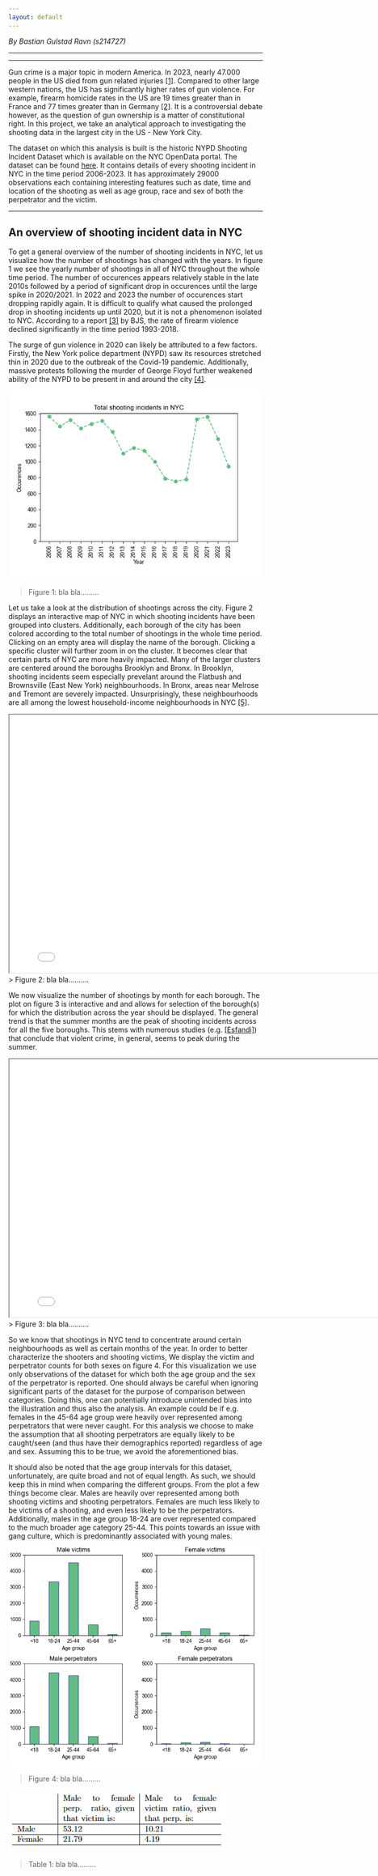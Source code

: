```yaml
---
layout: default
---
```


*By Bastian Gulstad Ravn (s214727)* 

* * *
* * *

Gun crime is a major topic in modern America. In 2023, nearly 47.000 people in the US died from gun related injuries [[1]](https://www.pewresearch.org/short-reads/2025/03/05/what-the-data-says-about-gun-deaths-in-the-us/). Compared to other large western nations, the US has significantly higher rates of gun violence. For example, firearm homicide rates in the US are 19 times greater than in France and 77 times greater than in Germany [[2]](https://www.healthdata.org/news-events/insights-blog/acting-data/gun-violence-united-states-outlier). It is a controversial debate however, as the question of gun ownership is a matter of constitutional right. In this project, we take an analytical approach to investigating the shooting data in the largest city in the US - New York City.

The dataset on which this analysis is built is the historic NYPD Shooting Incident Dataset which is available on the NYC OpenData portal. The dataset can be found [here](https://data.cityofnewyork.us/Public-Safety/NYPD-Shooting-Incident-Data-Historic-/833y-fsy8/about_data). It contains details of every shooting incident in NYC in the time period 2006-2023. It has approximately 29000 observations each containing interesting features such as date, time and location of the shooting as well as age group, race and sex of both the perpetrator and the victim. 

* * *

## An overview of shooting incident data in NYC
To get a general overview of the number of shooting incidents in NYC, let us visualize how the number of shootings has changed with the years. In figure 1 we see the yearly number of shootings in all of NYC throughout the whole time period. The number of occurences appears relatively stable in the late 2010s followed by a period of significant drop in occurences until the large spike in 2020/2021. In 2022 and 2023 the number of occurences start dropping rapidly again. It is difficult to qualify what caused the prolonged drop in shooting incidents up until 2020, but it is not a phenomenon isolated to NYC. According to a report [[3]](https://bjs.ojp.gov/library/publications/trends-and-patterns-firearm-violence-1993-2018) by BJS, the rate of firearm violence declined significantly in the time period 1993-2018.

The surge of gun violence in 2020 can likely be attributed to a few factors. Firstly, the New York police department (NYPD) saw its resources stretched thin in 2020 due to the outbreak of the Covid-19 pandemic. Additionally, massive protests following the murder of George Floyd further weakened ability of the NYPD to be present in and around the city [[4]](https://www.nyc.gov/site/nypd/news/p0106a/overall-crime-new-york-city-reaches-record-low-2020).

![Fig1](assets/images/shootings_by_year.png)
> Figure 1: bla bla.........

Let us take a look at the distribution of shootings across the city. Figure 2 displays an interactive map of NYC in which shooting incidents have been grouped into clusters. Additionally, each borough of the city has been colored according to the total number of shootings in the whole time period. Clicking on an empty area will display the name of the borough. Clicking a specific cluster will further zoom in on the cluster. It becomes clear that certain parts of NYC are more heavily impacted. Many of the larger clusters are centered around the boroughs Brooklyn and Bronx. In Brooklyn, shooting incidents seem especially prevelant around the Flatbush and Brownsville (East New York) neighbourhoods. In Bronx, areas near Melrose and Tremont are severely impacted. Unsurprisingly, these neighbourhoods are all among the lowest household-income neighbourhoods in NYC [[5]](https://a816-dohbesp.nyc.gov/IndicatorPublic/data-explorer/economic-conditions/?id=103#display=summary).

<html>
<head>
</head>
<body>
    <iframe src="cluster_map2.html" width="800" height="510"></iframe>
    </body>
</html>
> Figure 2: bla bla..........



We now visualize the number of shootings by month for each borough. The plot on figure 3 is interactive and and allows for selection of the borough(s) for which the distribution across the year should be displayed. The general trend is that the summer months are the peak of shooting incidents across for all the five boroughs. This stems with numerous studies (e.g. [[Esfandi]](https://esfandilawfirm.com/do-seasons-weather-affect-crime-trends/#:~:text=According%20to%20the%20U.S.%20Bureau,as%20the%20weather%20gets%20hotter.)) that conclude that violent crime, in general, seems to peak during the summer.
<html>
<head>
</head>
<body>
    <iframe src="bokeh_shootings_by_month2.html" width="800" height="510"></iframe>
    </body>
</html>
> Figure 3: bla bla..........


So we know that shootings in NYC tend to concentrate around certain neighbourhoods as well as certain months of the year. In order to better characterize the shooters and shooting victims, We display the victim and perpetrator counts for both sexes on figure 4. For this visualization we use only observations of the dataset for which both the age group and the sex of the perpetrator is reported. One should always be careful when ignoring significant parts of the dataset for the purpose of comparison between categories. Doing this, one can potentially introduce unintended bias into the illustration and thus also the analysis. An example could be if e.g. females in the 45-64 age group were heavily over represented among perpetrators that were never caught. For this analysis we choose to make the assumption that all shooting perpetrators are equally likely to be caught/seen (and thus have their demographics reported) regardless of age and sex. Assuming this to be true, we avoid the aforementioned bias.

It should also be noted that the age group intervals for this dataset, unfortunately, are quite broad and not of equal length. As such, we should keep this in mind when comparing the different groups. From the plot a few things become clear. Males are heavily over represented among both shooting victims and shooting perpetrators. Females are much less likely to be victims of a shooting, and even less likely to be the perpetrators. Additionally, males in the age group 18-24 are over represented compared to the much broader age category 25-44. This points towards an issue with gang culture, which is predominantly associated with young males. 

![Fig1](assets/images/victim_perpetrator_by_sex.png)
> Figure 4: bla bla.........



![Tab1](assets/images/vic_perp_ratios.png)
> Table 1: bla bla.........
